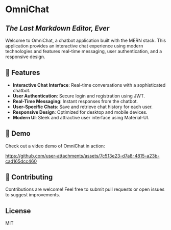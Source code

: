 # OmniChat
## _The Last Markdown Editor, Ever_



Welcome to OmniChat, a chatbot application built with the MERN stack. This application provides an interactive chat experience using modern technologies and features real-time messaging, user authentication, and a responsive design.


## 🌟 Features

- **Interactive Chat Interface**: Real-time conversations with a sophisticated chatbot.
- **User Authentication**: Secure login and registration using JWT.
- **Real-Time Messaging**: Instant responses from the chatbot.
- **User-Specific Chats**: Save and retrieve chat history for each user.
- **Responsive Design**: Optimized for desktop and mobile devices.
- **Modern UI**: Sleek and attractive user interface using Material-UI.

## 🎥 Demo

Check out a video demo of OmniChat in action: 

https://github.com/user-attachments/assets/7c513e23-d7a8-4815-a23b-cad165dcc460



## 🤝 Contributing

Contributions are welcome! Feel free to submit pull requests or open issues to suggest improvements.

## License

MIT


